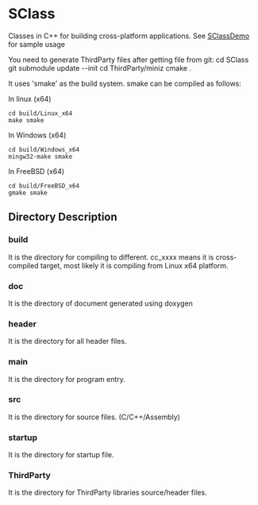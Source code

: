 # SClass

Classes in C++ for building cross-platform applications.
See [SClassDemo](http://github.com/sswroom/SClassDemo) for sample usage

You need to generate ThirdParty files after getting file from git:
cd SClass
git submodule update --init
cd ThirdParty/miniz
cmake .


It uses 'smake' as the build system. smake can be compiled as follows:

In linux (x64)
```
cd build/Linux_x64
make smake
```

In Windows (x64)
```
cd build/Windows_x64
mingw32-make smake
```

In FreeBSD (x64)
```
cd build/FreeBSD_x64
gmake smake
```


## Directory Description
### build
It is the directory for compiling to different. cc_xxxx means it is cross-compiled target, most likely it is compiling from Linux x64 platform.

### doc
It is the directory of document generated using doxygen

### header
It is the directory for all header files.

### main
It is the directory for program entry.

### src
It is the directory for source files. (C/C++/Assembly)

### startup
It is the directory for startup file.

### ThirdParty
It is the directory for ThirdParty libraries source/header files.
